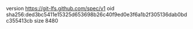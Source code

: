 version https://git-lfs.github.com/spec/v1
oid sha256:ded3bc5411e15325d653698b26c40f9ed0e3f6a1b2f305136dab0bdc355413cb
size 8480
